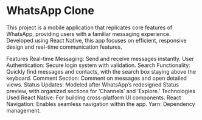 # WhatsApp Clone
This project is a mobile application that replicates core features of WhatsApp, providing users with a familiar messaging experience. Developed using React Native, this app focuses on efficient, responsive design and real-time communication features.

Features
Real-time Messaging: Send and receive messages instantly.
User Authentication: Secure login system with validation.
Search Functionality: Quickly find messages and contacts, with the search box staying above the keyboard.
Comment Section: Comment on messages and open detailed views.
Status Updates: Modeled after WhatsApp’s redesigned Status preview, with organized sections for ‘Channels’ and ‘Explore.’
Technologies Used
React Native: For building cross-platform UI components.
React Navigation: Enables seamless navigation within the app.
Yarn: Dependency management.
